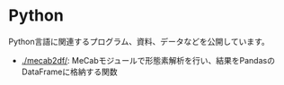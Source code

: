 # Python
Python言語に関連するプログラム、資料、データなどを公開しています。

* [./mecab2df/](mecab2df): MeCabモジュールで形態素解析を行い、結果をPandasのDataFrameに格納する関数